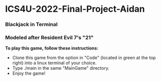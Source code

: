 # ICS4U-2022-Final-Project-Aidan

### Blackjack in Terminal
### Modeled after Resident Evil 7's "21"

<b>To play this game, follow these instructions:</b>
<ul>
<li>Clone this game from the option in "Code" (located in green at the top right) into a linux terminal of your choice.</li>
<li>Type ./main in the same "MainGame" directory.</li>
<li>Enjoy the game!</li>
</ul>
